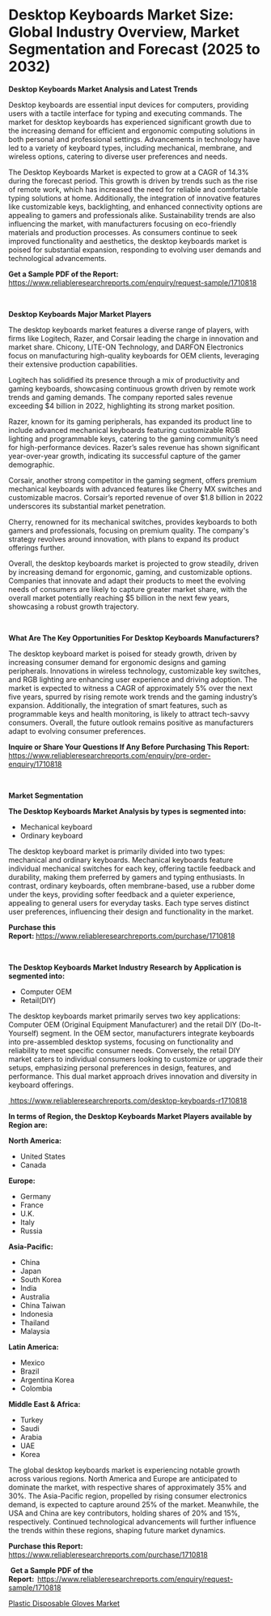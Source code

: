 <p><h1>Desktop Keyboards Market Size: Global Industry Overview, Market Segmentation and Forecast (2025 to 2032)</h1></p><p><strong>Desktop Keyboards Market Analysis and Latest Trends</strong></p>
<p><p>Desktop keyboards are essential input devices for computers, providing users with a tactile interface for typing and executing commands. The market for desktop keyboards has experienced significant growth due to the increasing demand for efficient and ergonomic computing solutions in both personal and professional settings. Advancements in technology have led to a variety of keyboard types, including mechanical, membrane, and wireless options, catering to diverse user preferences and needs.</p><p>The Desktop Keyboards Market is expected to grow at a CAGR of 14.3% during the forecast period. This growth is driven by trends such as the rise of remote work, which has increased the need for reliable and comfortable typing solutions at home. Additionally, the integration of innovative features like customizable keys, backlighting, and enhanced connectivity options are appealing to gamers and professionals alike. Sustainability trends are also influencing the market, with manufacturers focusing on eco-friendly materials and production processes. As consumers continue to seek improved functionality and aesthetics, the desktop keyboards market is poised for substantial expansion, responding to evolving user demands and technological advancements.</p></p>
<p><strong>Get a Sample PDF of the Report:&nbsp;</strong> <a href="https://www.reliableresearchreports.com/enquiry/request-sample/1710818?utm_campaign=2040&utm_medium=2&utm_source=Github&utm_content=ia&utm_term=06022025&utm_id=desktop-keyboards">https://www.reliableresearchreports.com/enquiry/request-sample/1710818</a></p>
<p>&nbsp;</p>
<p><strong>Desktop Keyboards Major Market Players</strong></p>
<p><p>The desktop keyboards market features a diverse range of players, with firms like Logitech, Razer, and Corsair leading the charge in innovation and market share. Chicony, LITE-ON Technology, and DARFON Electronics focus on manufacturing high-quality keyboards for OEM clients, leveraging their extensive production capabilities. </p><p>Logitech has solidified its presence through a mix of productivity and gaming keyboards, showcasing continuous growth driven by remote work trends and gaming demands. The company reported sales revenue exceeding $4 billion in 2022, highlighting its strong market position.</p><p>Razer, known for its gaming peripherals, has expanded its product line to include advanced mechanical keyboards featuring customizable RGB lighting and programmable keys, catering to the gaming community’s need for high-performance devices. Razer’s sales revenue has shown significant year-over-year growth, indicating its successful capture of the gamer demographic.</p><p>Corsair, another strong competitor in the gaming segment, offers premium mechanical keyboards with advanced features like Cherry MX switches and customizable macros. Corsair’s reported revenue of over $1.8 billion in 2022 underscores its substantial market penetration.</p><p>Cherry, renowned for its mechanical switches, provides keyboards to both gamers and professionals, focusing on premium quality. The company's strategy revolves around innovation, with plans to expand its product offerings further.</p><p>Overall, the desktop keyboards market is projected to grow steadily, driven by increasing demand for ergonomic, gaming, and customizable options. Companies that innovate and adapt their products to meet the evolving needs of consumers are likely to capture greater market share, with the overall market potentially reaching $5 billion in the next few years, showcasing a robust growth trajectory.</p></p>
<p>&nbsp;</p>
<p><strong>What Are The Key Opportunities For Desktop Keyboards Manufacturers?</strong></p>
<p><p>The desktop keyboard market is poised for steady growth, driven by increasing consumer demand for ergonomic designs and gaming peripherals. Innovations in wireless technology, customizable key switches, and RGB lighting are enhancing user experience and driving adoption. The market is expected to witness a CAGR of approximately 5% over the next five years, spurred by rising remote work trends and the gaming industry’s expansion. Additionally, the integration of smart features, such as programmable keys and health monitoring, is likely to attract tech-savvy consumers. Overall, the future outlook remains positive as manufacturers adapt to evolving consumer preferences.</p></p>
<p><strong>Inquire or Share Your Questions If Any Before Purchasing This Report:</strong> <a href="https://www.reliableresearchreports.com/enquiry/pre-order-enquiry/1710818?utm_campaign=2040&utm_medium=2&utm_source=Github&utm_content=ia&utm_term=06022025&utm_id=desktop-keyboards">https://www.reliableresearchreports.com/enquiry/pre-order-enquiry/1710818</a></p>
<p>&nbsp;</p>
<p><strong>Market Segmentation</strong></p>
<p><strong>The Desktop Keyboards Market Analysis by types is segmented into:</strong></p>
<p><ul><li>Mechanical keyboard</li><li>Ordinary keyboard</li></ul></p>
<p><p>The desktop keyboard market is primarily divided into two types: mechanical and ordinary keyboards. Mechanical keyboards feature individual mechanical switches for each key, offering tactile feedback and durability, making them preferred by gamers and typing enthusiasts. In contrast, ordinary keyboards, often membrane-based, use a rubber dome under the keys, providing softer feedback and a quieter experience, appealing to general users for everyday tasks. Each type serves distinct user preferences, influencing their design and functionality in the market.</p></p>
<p><strong>Purchase this Report:&nbsp;</strong><a href="https://www.reliableresearchreports.com/purchase/1710818?utm_campaign=2040&utm_medium=2&utm_source=Github&utm_content=ia&utm_term=06022025&utm_id=desktop-keyboards">https://www.reliableresearchreports.com/purchase/1710818</a></p>
<p>&nbsp;</p>
<p><strong>The Desktop Keyboards Market Industry Research by Application is segmented into:</strong></p>
<p><ul><li>Computer OEM</li><li>Retail(DIY)</li></ul></p>
<p><p>The desktop keyboards market primarily serves two key applications: Computer OEM (Original Equipment Manufacturer) and the retail DIY (Do-It-Yourself) segment. In the OEM sector, manufacturers integrate keyboards into pre-assembled desktop systems, focusing on functionality and reliability to meet specific consumer needs. Conversely, the retail DIY market caters to individual consumers looking to customize or upgrade their setups, emphasizing personal preferences in design, features, and performance. This dual market approach drives innovation and diversity in keyboard offerings.</p></p>
<p><a href="https://www.reliableresearchreports.com/desktop-keyboards-r1710818?utm_campaign=2040&utm_medium=2&utm_source=Github&utm_content=ia&utm_term=06022025&utm_id=desktop-keyboards">&nbsp;https://www.reliableresearchreports.com/desktop-keyboards-r1710818</a></p>
<p><strong>In terms of Region, the Desktop Keyboards Market Players available by Region are:</strong></p>
<p>
    <p> <strong> North America: </strong>
        <ul>
            <li>United States</li>
            <li>Canada</li>
        </ul>
        </p> 
    <p> <strong> Europe: </strong>
        <ul>
            <li>Germany</li>
            <li>France</li>
            <li>U.K.</li>
            <li>Italy</li>
            <li>Russia</li>
        </ul>
        </p> 
    <p> <strong> Asia-Pacific: </strong>
        <ul>
            <li>China</li>
            <li>Japan</li>
            <li>South Korea</li>
            <li>India</li>
            <li>Australia</li>
            <li>China Taiwan</li>
            <li>Indonesia</li>
            <li>Thailand</li>
            <li>Malaysia</li>
        </ul>
        </p> 
    <p> <strong> Latin America: </strong>
        <ul>
            <li>Mexico</li>
            <li>Brazil</li>
            <li>Argentina Korea</li>
            <li>Colombia</li>
        </ul>
        </p> 
    <p> <strong> Middle East & Africa: </strong>
        <ul>
            <li>Turkey</li>
            <li>Saudi</li>
            <li>Arabia</li>
            <li>UAE</li>
            <li>Korea</li>
        </ul>
    </p>
    </p>
<p><p>The global desktop keyboards market is experiencing notable growth across various regions. North America and Europe are anticipated to dominate the market, with respective shares of approximately 35% and 30%. The Asia-Pacific region, propelled by rising consumer electronics demand, is expected to capture around 25% of the market. Meanwhile, the USA and China are key contributors, holding shares of 20% and 15%, respectively. Continued technological advancements will further influence the trends within these regions, shaping future market dynamics.</p></p>
<p><strong>Purchase this Report: </strong><a href="https://www.reliableresearchreports.com/purchase/1710818?utm_campaign=2040&utm_medium=2&utm_source=Github&utm_content=ia&utm_term=06022025&utm_id=desktop-keyboards">https://www.reliableresearchreports.com/purchase/1710818</a></p>
<p>&nbsp;<strong>Get a Sample PDF of the Report:&nbsp;&nbsp;</strong><a href="https://www.reliableresearchreports.com/enquiry/request-sample/1710818?utm_campaign=2040&utm_medium=2&utm_source=Github&utm_content=ia&utm_term=06022025&utm_id=desktop-keyboards">https://www.reliableresearchreports.com/enquiry/request-sample/1710818</a></p>
<p><strong></strong></p>
<p><p><a href="https://github.com/juniordelafrance/Market-Research-Report-List-5/blob/main/plastic-disposable-gloves-market.md?utm_campaign=2040&utm_medium=2&utm_source=Github&utm_content=ia&utm_term=06022025&utm_id=desktop-keyboards">Plastic Disposable Gloves Market</a></p></p>